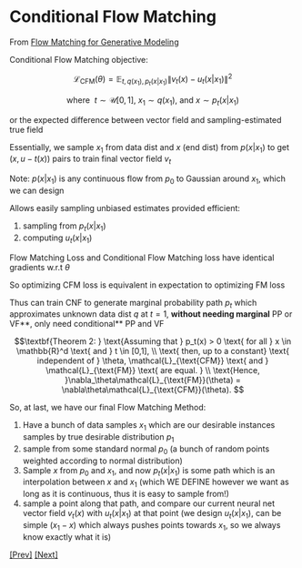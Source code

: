 # Conditional Flow Matching

From [Flow Matching for Generative Modeling](https://arxiv.org/pdf/2210.02747)

Conditional Flow Matching objective: 

$$
\mathcal{L}_{\text{CFM}}(\theta) = \mathbb{E}_{t,q(x_1),p_t(x|x_1)} \|v_t(x) - u_t(x|x_1)\|^2
$$

$$
\text{where } \ t \sim \mathcal{U}[0,1], \ x_1 \sim q(x_1), \ \text{and} \ x \sim p_t(x|x_1)
$$

or the expected difference between vector field and sampling-estimated true field

Essentially, we sample $x_1$ from data dist and $x$ (end dist) from $p(x|x_1)$ to get $(x,u-t(x))$ pairs to train final vector field $v_t$

Note: $p(x|x_1)$ is any continuous flow from $p_0$ to Gaussian around $x_1$, which we can design 

Allows easily sampling unbiased estimates provided efficient:

1. sampling from $p_t(x|x_1)$
2. computing $u_t(x|x_1)$

Flow Matching Loss and Conditional Flow Matching loss have identical gradients w.r.t $\theta$

So optimizing CFM loss is equivalent in expectation to optimizing FM loss

Thus can train CNF to generate marginal probability path $p_t$ which approximates unknown data dist $q$ at $t = 1$, **without needing marginal** PP or VF**, only need conditional** PP and VF

$$\textbf{Theorem 2: } \text{Assuming that } p_t(x) > 0 \text{ for all } x \in \mathbb{R}^d \text{ and } t \in [0,1], \\
\text{ then, up to a constant} \text{ independent of } \theta, \mathcal{L}_{\text{CFM}} \text{ and } \mathcal{L}_{\text{FM}} \text{ are equal. } \\
\text{Hence, }\nabla_\theta\mathcal{L}_{\text{FM}}(\theta) = \nabla\theta\mathcal{L}_{\text{CFM}}(\theta). $$

So, at last, we have our final Flow Matching Method:

1. Have a bunch of data samples $x_1$ which are our desirable instances samples by true desirable distribution $p_1$ 
2. sample from some standard normal $p_0$ (a bunch of random points weighted according to normal distribution)
3. Sample $x$ from $p_0$ and $x_1$, and now $p_t(x|x_1)$ is some path which is an interpolation between $x$ and $x_1$ (which WE DEFINE however we want as long as it is continuous, thus it is easy to sample from!)
4. sample a point along that path, and compare our current neural net vector field $v_t(x)$ with $u_t(x|x_1)$ at that point (we design $u_t(x|x_1)$, can be simple $(x_1 - x)$ which always pushes points towards $x_1$, so we always know exactly what it is)

[[Prev]](../3.2:%20Flow%20Matching/Sampling%20Flows.md) [[Next]](./Conditional%20Probability%20Paths%20and%20Vector%20Fields.md)